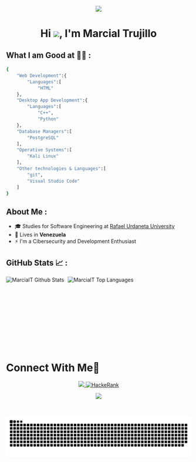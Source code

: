 <p align="center">
  <img src="https://miro.medium.com/max/2048/1*OohqW5DGh9CQS4hLY5FXzA.png" height="230"/>
</p>
<h1 align="center">Hi <img src="https://media.giphy.com/media/hvRJCLFzcasrR4ia7z/giphy.gif" width="35">, I'm Marcial Trujillo</h1>

## What I am Good at 🧑‍💻 :

```sh
{
    "Web Development":{
        "Languages":[
            "HTML"
    },
    "Desktop App Development":{
        "Languages":[
            "C++",
            "Python"
    },
    "Database Managers":[
        "PostgreSQL"
    ],
    "Operative Systems":[
        "Kali Linux"
    ],
    "Other technologies & Languages":[
        "git",
        "Visual Studio Code"
    ]
}
```

## About Me :

- 🎓 Studies for Software Engineering at [Rafael Urdaneta University](https://uru.edu)
- 🏡 Lives in **Venezuela**
- ⚡ I'm a Cibersecurity and Development Enthusiast



## GitHub Stats 📈 :

<div style="display: flex; gap: 10px;">
  <img alt="MarcialT Github Stats" src="https://github-readme-stats.vercel.app/api/?username=MarcialT&show_icons=true&include_all_commits=true&count_private=true&theme=react&hide_border=true&bg_color=1F222E&title_color=1E90FF&icon_color=1E90FF" height="192px"/>
  <img alt="MarcialT Top Languages" src="https://github-readme-stats.vercel.app/api/top-langs/?username=MarcialT&langs_count=8&layout=compact&theme=react&hide_border=true&bg_color=1F222E&title_color=1E90FF&icon_color=1E90FF" height="192px"/>
</div>

<h1>Connect With Me🤝</h1>

<!--icons and links-->
<p align="center">
<a href="https://mail.google.com/mail/u/0/?source=mailto&to=Marcialtrujillo.1234@gmail.com&fs=1&tf=cm"> <img src="https://img.shields.io/badge/Gmail-D14836?style=for-the-badge&logo=gmail&logoColor=white">  </a>
<a href="https://www.hackerrank.com/profile/marcialtrujillo1" target="blank"><img  src="https://img.shields.io/badge/-Hackerrank-2EC866?style=for-the-badge&logo=HackerRank&logoColor=white" alt="HackeRank" /></a>

<div align="center">
  
[![](https://visitcount.itsvg.in/api?id=MarcialT=Profile%20Views&color=1&icon=1&pretty=true)](https://visitcount.itsvg.in)
  
</div>

 <br>
  <p align="center">
  <img src="https://github.com/DHANOLA/DHANOLA/raw/output/github-contribution-grid-snake.svg" alt="snake"></center>
</p>


<br>
